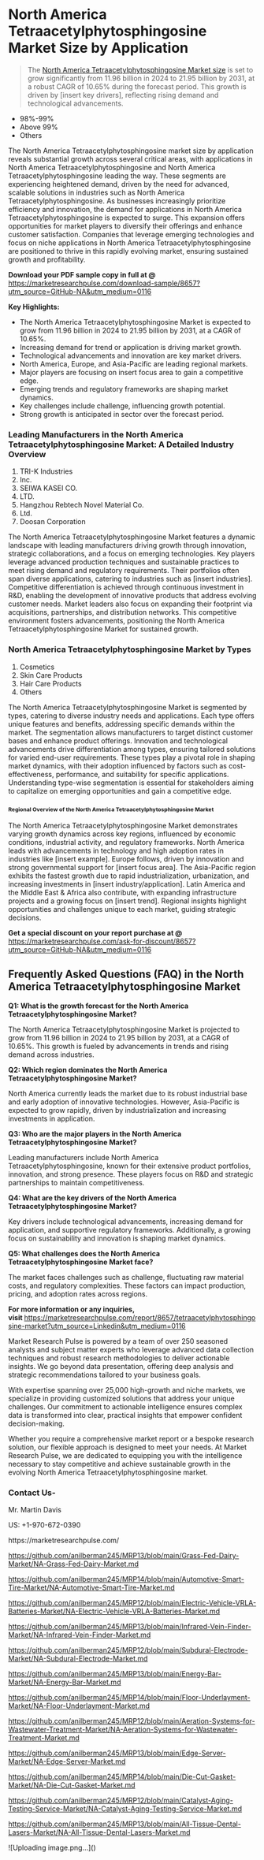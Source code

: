 <h1>North America Tetraacetylphytosphingosine Market&nbsp;Size by Application</h1><blockquote><p>The <a href="https://marketresearchpulse.com/download-sample/8657?utm_source=GitHub-NA&amp;utm_medium=0116">North America Tetraacetylphytosphingosine Market size</a> is set to grow significantly from 11.96 billion in 2024 to 21.95 billion by 2031, at a robust CAGR of 10.65% during the forecast period. This growth is driven by [insert key drivers], reflecting rising demand and technological advancements.</p></blockquote><ul><li>98%-99%<li> Above 99%<li> Others</li></ul><p>The North America Tetraacetylphytosphingosine market size by application reveals substantial growth across several critical areas, with applications in North America Tetraacetylphytosphingosine and North America Tetraacetylphytosphingosine leading the way. These segments are experiencing heightened demand, driven by the need for advanced, scalable solutions in industries such as North America Tetraacetylphytosphingosine. As businesses increasingly prioritize efficiency and innovation, the demand for applications in North America Tetraacetylphytosphingosine is expected to surge. This expansion offers opportunities for market players to diversify their offerings and enhance customer satisfaction. Companies that leverage emerging technologies and focus on niche applications in North America Tetraacetylphytosphingosine are positioned to thrive in this rapidly evolving market, ensuring sustained growth and profitability.</p><p><strong>Download your PDF sample copy in full at @ </strong><a href="https://marketresearchpulse.com/download-sample/8657?utm_source=GitHub-NA&amp;utm_medium=0116">https://marketresearchpulse.com/download-sample/8657?utm_source=GitHub-NA&amp;utm_medium=0116</a></p><p><strong>Key Highlights: </strong></p><ul><li>The North America Tetraacetylphytosphingosine Market is expected to grow from 11.96 billion in 2024 to 21.95 billion by 2031, at a CAGR of 10.65%.</li><li>Increasing demand for trend or application is driving market growth.</li><li>Technological advancements and innovation are key market drivers.</li><li>North America, Europe, and Asia-Pacific are leading regional markets.</li><li>Major players are focusing on insert focus area to gain a competitive edge.</li><li>Emerging trends and regulatory frameworks are shaping market dynamics.</li><li>Key challenges include challenge, influencing growth potential.</li><li>Strong growth is anticipated in sector over the forecast period.</li></ul><h3>Leading Manufacturers in the North America Tetraacetylphytosphingosine Market: A Detailed Industry Overview</h3><ol><li>TRI-K Industries</li><li>Inc.</li><li>SEIWA KASEI CO.</li><li>LTD.</li><li>Hangzhou Rebtech Novel Material Co.</li><li>Ltd.</li><li>Doosan Corporation</li></ol><div class="flex max-w-full flex-col flex-grow"><div class="min-h-8 text-message flex w-full flex-col items-end gap-2 whitespace-normal break-words [.text-message+&amp;]:mt-5" dir="auto" data-message-author-role="assistant" data-message-id="fd8432e4-4910-450d-b182-61b7bfb0a01f" data-message-model-slug="gpt-4o"><div class="flex w-full flex-col gap-1 empty:hidden first:pt-[3px]"><div class="markdown prose w-full break-words dark:prose-invert light"><p>The North America Tetraacetylphytosphingosine Market features a dynamic landscape with leading manufacturers driving growth through innovation, strategic collaborations, and a focus on emerging technologies. Key players leverage advanced production techniques and sustainable practices to meet rising demand and regulatory requirements. Their portfolios often span diverse applications, catering to industries such as [insert industries]. Competitive differentiation is achieved through continuous investment in R&amp;D, enabling the development of innovative products that address evolving customer needs. Market leaders also focus on expanding their footprint via acquisitions, partnerships, and distribution networks. This competitive environment fosters advancements, positioning the North America Tetraacetylphytosphingosine Market for sustained growth.</p></div></div></div></div><h3>North America Tetraacetylphytosphingosine Market by Types</h3><ol><li>Cosmetics<li> Skin Care Products<li> Hair Care Products<li> Others</li></ol><div class="flex max-w-full flex-col flex-grow"><div class="min-h-8 text-message flex w-full flex-col items-end gap-2 whitespace-normal break-words [.text-message+&amp;]:mt-5" dir="auto" data-message-author-role="assistant" data-message-id="084470be-0bb7-4664-bddf-5156b4f41249" data-message-model-slug="gpt-4o-mini"><div class="flex w-full flex-col gap-1 empty:hidden first:pt-[3px]"><div class="markdown prose w-full break-words dark:prose-invert light"><p>The North America Tetraacetylphytosphingosine Market is segmented by types, catering to diverse industry needs and applications. Each type offers unique features and benefits, addressing specific demands within the market. The segmentation allows manufacturers to target distinct customer bases and enhance product offerings. Innovation and technological advancements drive differentiation among types, ensuring tailored solutions for varied end-user requirements. These types play a pivotal role in shaping market dynamics, with their adoption influenced by factors such as cost-effectiveness, performance, and suitability for specific applications. Understanding type-wise segmentation is essential for stakeholders aiming to capitalize on emerging opportunities and gain a competitive edge.</p></div></div></div></div><h3><span style="font-size: 11px;">Regional Overview of the North America Tetraacetylphytosphingosine Market</span></h3><div class="flex max-w-full flex-col flex-grow"><div class="min-h-8 text-message flex w-full flex-col items-end gap-2 whitespace-normal break-words [.text-message+&amp;]:mt-5" dir="auto" data-message-author-role="assistant" data-message-id="e9038762-ce64-4e30-91c9-9bd413514231" data-message-model-slug="gpt-4o-mini"><div class="flex w-full flex-col gap-1 empty:hidden first:pt-[3px]"><div class="markdown prose w-full break-words dark:prose-invert light"><p>The North America Tetraacetylphytosphingosine Market demonstrates varying growth dynamics across key regions, influenced by economic conditions, industrial activity, and regulatory frameworks. North America leads with advancements in technology and high adoption rates in industries like [insert example]. Europe follows, driven by innovation and strong governmental support for [insert focus area]. The Asia-Pacific region exhibits the fastest growth due to rapid industrialization, urbanization, and increasing investments in [insert industry/application]. Latin America and the Middle East &amp; Africa also contribute, with expanding infrastructure projects and a growing focus on [insert trend]. Regional insights highlight opportunities and challenges unique to each market, guiding strategic decisions.</p></div></div></div></div><p><strong>Get a special discount on your report purchase at @ </strong><a href="https://marketresearchpulse.com/ask-for-discount/8657?utm_source=GitHub-NA&amp;utm_medium=0116">https://marketresearchpulse.com/ask-for-discount/8657?utm_source=GitHub-NA&amp;utm_medium=0116</a></p><h2>Frequently Asked Questions (FAQ) in the North America Tetraacetylphytosphingosine Market</h2><p><strong>Q1: What is the growth forecast for the North America Tetraacetylphytosphingosine Market?</strong></p><p>The North America Tetraacetylphytosphingosine Market is projected to grow from 11.96 billion in 2024 to 21.95 billion by 2031, at a CAGR of 10.65%. This growth is fueled by advancements in trends and rising demand across industries.</p><p><strong>Q2: Which region dominates the North America Tetraacetylphytosphingosine Market?</strong></p><p>North America currently leads the market due to its robust industrial base and early adoption of innovative technologies. However, Asia-Pacific is expected to grow rapidly, driven by industrialization and increasing investments in application.</p><p><strong>Q3: Who are the major players in the North America Tetraacetylphytosphingosine Market?</strong></p><p>Leading manufacturers include North America Tetraacetylphytosphingosine, known for their extensive product portfolios, innovation, and strong presence. These players focus on R&amp;D and strategic partnerships to maintain competitiveness.</p><p><strong>Q4: What are the key drivers of the North America Tetraacetylphytosphingosine Market?</strong></p><p>Key drivers include technological advancements, increasing demand for application, and supportive regulatory frameworks. Additionally, a growing focus on sustainability and innovation is shaping market dynamics.</p><p><strong>Q5: What challenges does the North America Tetraacetylphytosphingosine Market face?</strong></p><p>The market faces challenges such as challenge, fluctuating raw material costs, and regulatory complexities. These factors can impact production, pricing, and adoption rates across regions.</p><p><strong>For more information or any inquiries, visit&nbsp;</strong><a href="https://marketresearchpulse.com/report/8657/tetraacetylphytosphingosine-market?utm_source=Linkedin&utm_medium=0116">https://marketresearchpulse.com/report/8657/tetraacetylphytosphingosine-market?utm_source=Linkedin&utm_medium=0116</a></p><p>Market Research Pulse is powered by a team of over 250 seasoned analysts and subject matter experts who leverage advanced data collection techniques and robust research methodologies to deliver actionable insights. We go beyond data presentation, offering deep analysis and strategic recommendations tailored to your business goals.</p><p>With expertise spanning over 25,000 high-growth and niche markets, we specialize in providing customized solutions that address your unique challenges. Our commitment to actionable intelligence ensures complex data is transformed into clear, practical insights that empower confident decision-making.</p><p>Whether you require a comprehensive market report or a bespoke research solution, our flexible approach is designed to meet your needs. At Market Research Pulse, we are dedicated to equipping you with the intelligence necessary to stay competitive and achieve sustainable growth in the evolving North America Tetraacetylphytosphingosine market.</p><h3><strong>Contact Us-</strong></h3><p>Mr. Martin Davis</p><p>US: +1-970-672-0390</p><p>https://marketresearchpulse.com/</p><p><a href="https://github.com/anilberman245/MRP13/blob/main/Grass-Fed-Dairy-Market/NA-Grass-Fed-Dairy-Market.md">https://github.com/anilberman245/MRP13/blob/main/Grass-Fed-Dairy-Market/NA-Grass-Fed-Dairy-Market.md</a></p><p><a href="https://github.com/anilberman245/MRP14/blob/main/Automotive-Smart-Tire-Market/NA-Automotive-Smart-Tire-Market.md">https://github.com/anilberman245/MRP14/blob/main/Automotive-Smart-Tire-Market/NA-Automotive-Smart-Tire-Market.md</a></p><p><a href="https://github.com/anilberman245/MRP12/blob/main/Electric-Vehicle-VRLA-Batteries-Market/NA-Electric-Vehicle-VRLA-Batteries-Market.md">https://github.com/anilberman245/MRP12/blob/main/Electric-Vehicle-VRLA-Batteries-Market/NA-Electric-Vehicle-VRLA-Batteries-Market.md</a></p><p><a href="https://github.com/anilberman245/MRP13/blob/main/Infrared-Vein-Finder-Market/NA-Infrared-Vein-Finder-Market.md">https://github.com/anilberman245/MRP13/blob/main/Infrared-Vein-Finder-Market/NA-Infrared-Vein-Finder-Market.md</a></p><p><a href="https://github.com/anilberman245/MRP12/blob/main/Subdural-Electrode-Market/NA-Subdural-Electrode-Market.md">https://github.com/anilberman245/MRP12/blob/main/Subdural-Electrode-Market/NA-Subdural-Electrode-Market.md</a></p><p><a href="https://github.com/anilberman245/MRP13/blob/main/Energy-Bar-Market/NA-Energy-Bar-Market.md">https://github.com/anilberman245/MRP13/blob/main/Energy-Bar-Market/NA-Energy-Bar-Market.md</a></p><p><a href="https://github.com/anilberman245/MRP14/blob/main/Floor-Underlayment-Market/NA-Floor-Underlayment-Market.md">https://github.com/anilberman245/MRP14/blob/main/Floor-Underlayment-Market/NA-Floor-Underlayment-Market.md</a></p><p><a href="https://github.com/anilberman245/MRP12/blob/main/Aeration-Systems-for-Wastewater-Treatment-Market/NA-Aeration-Systems-for-Wastewater-Treatment-Market.md">https://github.com/anilberman245/MRP12/blob/main/Aeration-Systems-for-Wastewater-Treatment-Market/NA-Aeration-Systems-for-Wastewater-Treatment-Market.md</a></p><p><a href="https://github.com/anilberman245/MRP13/blob/main/Edge-Server-Market/NA-Edge-Server-Market.md">https://github.com/anilberman245/MRP13/blob/main/Edge-Server-Market/NA-Edge-Server-Market.md</a></p><p><a href="https://github.com/anilberman245/MRP14/blob/main/Die-Cut-Gasket-Market/NA-Die-Cut-Gasket-Market.md">https://github.com/anilberman245/MRP14/blob/main/Die-Cut-Gasket-Market/NA-Die-Cut-Gasket-Market.md</a></p><p><a href="https://github.com/anilberman245/MRP12/blob/main/Catalyst-Aging-Testing-Service-Market/NA-Catalyst-Aging-Testing-Service-Market.md">https://github.com/anilberman245/MRP12/blob/main/Catalyst-Aging-Testing-Service-Market/NA-Catalyst-Aging-Testing-Service-Market.md</a></p><p><a href="https://github.com/anilberman245/MRP13/blob/main/All-Tissue-Dental-Lasers-Market/NA-All-Tissue-Dental-Lasers-Market.md">https://github.com/anilberman245/MRP13/blob/main/All-Tissue-Dental-Lasers-Market/NA-All-Tissue-Dental-Lasers-Market.md</a></p>
![Uploading image.png…]()
